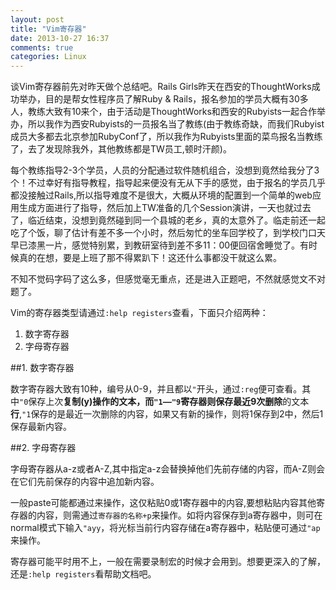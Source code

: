 ```yaml
---
layout: post
title: "Vim寄存器"
date: 2013-10-27 16:37
comments: true
categories: Linux
---
```

谈Vim寄存器前先对昨天做个总结吧。Rails Girls昨天在西安的ThoughtWorks成功举办，目的是帮女性程序员了解Ruby & Rails，报名参加的学员大概有30多人，教练大致有10来个，由于活动是ThoughtWorks和西安的Rubyists一起合作举办，所以我作为西安Rubyists的一员报名当了教练(由于教练奇缺，而我们Rubyist成员大多都去北京参加RubyConf了，所以我作为Rubyists里面的菜鸟报名当教练了，去了发现除我外，其他教练都是TW员工,顿时汗颜)。

<!-- more -->

每个教练指导2-3个学员，人员的分配通过软件随机组合，没想到竟然给我分了3个！不过幸好有指导教程，指导起来便没有无从下手的感觉，由于报名的学员几乎都没接触过Rails,所以指导难度不是很大，大概从环境的配置到一个简单的web应用生成方面进行了指导，然后加上TW准备的几个Session演讲，一天也就过去了，临近结束，没想到竟然碰到同一个县城的老乡，真的太意外了。临走前还一起吃了个饭，聊了估计有差不多一个小时，然后匆忙的坐车回学校了，到学校门口天早已漆黑一片，感觉特别累，到教研室待到差不多11：00便回宿舍睡觉了。有时候真的在想，要是上班了那不得累趴下！这还什么事都没干就这么累。

不知不觉码字码了这么多，但感觉毫无重点，还是进入正题吧，不然就感觉文不对题了。

Vim的寄存器类型请通过`:help registers`查看，下面只介绍两种：

1. 数字寄存器
2. 字母寄存器

##1. 数字寄存器

数字寄存器大致有10种，编号从0-9，并且都以`"`开头，通过`:reg`便可查看。其中`"0`保存上次**复制(y)**操作的文本，而`"1——"9`寄存器则保存最近9次**删除**的文本**行**,`"1`保存的是最近一次删除的内容，如果又有新的操作，则将1保存到2中，然后1保存最新内容。

##2. 字母寄存器

字母寄存器从a-z或者A-Z,其中指定a-z会替换掉他们先前存储的内容，而A-Z则会在它们先前保存的内容中追加新内容。

一般paste可能都通过来操作，这仅粘贴0或1寄存器中的内容,要想粘贴内容其他寄存器的内容，则需通过`寄存器的名称+p`来操作。如将内容保存到a寄存器中，则可在normal模式下输入`"ayy`，将光标当前行内容存储在a寄存器中，粘贴便可通过`"ap`来操作。

寄存器可能平时用不上，一般在需要录制宏的时候才会用到。想要更深入的了解，还是`:help registers`看帮助文档吧。
